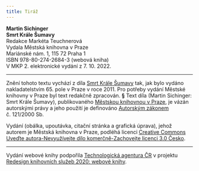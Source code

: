 ```yaml
---
title: Tiráž
---
```


**Martin Sichinger    
Smrt Krále Šumavy**  
Redakce Markéta Teuchnerová  
Vydala Městská knihovna v Praze  
Mariánské nám. 1, 115 72 Praha 1  
ISBN 978-80-274-2684-3 (webová kniha)  
V MKP 2. elektronické vydání z 7. 10. 2022.

***

Znění tohoto textu vychází z díla [Smrt Krále Šumavy](https://search.mlp.cz/cz/titul/smrt-krale-sumavy/3653872/#/) tak, jak bylo vydáno nakladatelstvím 65. pole v Praze v roce 2011. Pro potřeby vydání Městské knihovny v Praze byl text redakčně zpracován.
**§**
Text díla (Martin Sichinger: Smrt Krále Šumavy), publikovaného [Městskou knihovnou v Praze](https://www.mlp.cz/cz/), je vázán autorskými právy a jeho použití je definováno [Autorským zákonem](https://www.mkcr.cz/predpisy-zakonu-709.html) č. 121/2000 Sb.

Vydání (obálka, upoutávka, citační stránka a grafická úprava), jehož autorem je Městská knihovna v Praze, podléhá licenci [Creative Commons Uveďte autora-Nevyužívejte dílo komerčně-Zachovejte licenci 3.0 Česko](https://creativecommons.org/licenses/by-nc-sa/3.0/cz/).


***

Vydání webové knihy podpořila [Technologická agentura ČR](https://www.tacr.cz/) v projektu [Redesign knihovních služeb 2020: webové knihy](https://starfos.tacr.cz/cs/project/TL04000391).